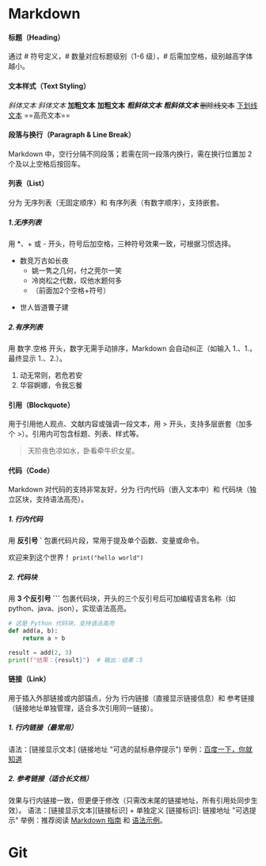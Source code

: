 # Markdown

#### 标题（Heading）
通过 # 符号定义，# 数量对应标题级别（1-6 级），# 后需加空格，级别越高字体越小。

#### 文本样式（Text Styling）
*斜体文本* _斜体文本_
**加粗文本** __加粗文本__
***粗斜体文本*** ___粗斜体文本___
~~删除线文本~~
<u>下划线文本</u>
==高亮文本==

#### 段落与换行（Paragraph & Line Break）
Markdown 中，空行分隔不同段落；若需在同一段落内换行，需在换行位置加 2 个及以上空格后按回车。

#### 列表（List）
分为 无序列表（无固定顺序）和 有序列表（有数字顺序），支持嵌套。
##### 1.无序列表
用 *、+ 或 - 开头，符号后加空格，三种符号效果一致，可根据习惯选择。

- 数竞万古如长夜
  - 姚一隽之几何，付之莞尔一笑
  - 冷岗松之代数，叹他水题何多
  - （前面加2个空格+符号）

+ 世人皆道曹子建

##### 2.有序列表
用 数字.空格 开头，数字无需手动排序，Markdown 会自动纠正（如输入 1.、1.，最终显示 1.、2.）。

1. 动无常则，若危若安
2. 华容婀娜，令我忘餐

#### 引用（Blockquote）
用于引用他人观点、文献内容或强调一段文本，用 > 开头，支持多层嵌套（加多个 >）。引用内可包含标题、列表、样式等。
> 天阶夜色凉如水，卧看牵牛织女星。

#### 代码（Code）
Markdown 对代码的支持非常友好，分为 行内代码（嵌入文本中）和 代码块（独立区块，支持语法高亮）。

##### 1. 行内代码
用 **反引号 `** 包裹代码片段，常用于提及单个函数、变量或命令。

欢迎来到这个世界！ `print("hello world")`
##### 2. 代码块
用 **3 个反引号 ```** 包裹代码块，开头的三个反引号后可加编程语言名称（如 python、java、json），实现语法高亮。
``` python
# 这是 Python 代码块，支持语法高亮
def add(a, b):
    return a + b

result = add(2, 3)
print(f"结果：{result}")  # 输出：结果：5
```

#### 链接（Link）
用于插入外部链接或内部锚点，分为 行内链接（直接显示链接信息）和 参考链接（链接地址单独管理，适合多次引用同一链接）。

##### 1. 行内链接（最常用）
语法：[链接显示文本] (链接地址 "可选的鼠标悬停提示")
举例：[百度一下，你就知道](baidu.com "百度")

##### 2. 参考链接（适合长文档）
效果与行内链接一致，但更便于修改（只需改末尾的链接地址，所有引用处同步生效）。
语法：[链接显示文本][链接标识] + 单独定义 [链接标识]: 链接地址 "可选提示"
举例：推荐阅读 [Markdown 指南][guide] 和 [语法示例][example]。

[guide]: https://www.markdownguide.org "Markdown Guide"
[example]: https://www.markdownguide.org/basic-syntax/ "Markdown Syntax Examples"

# Git

